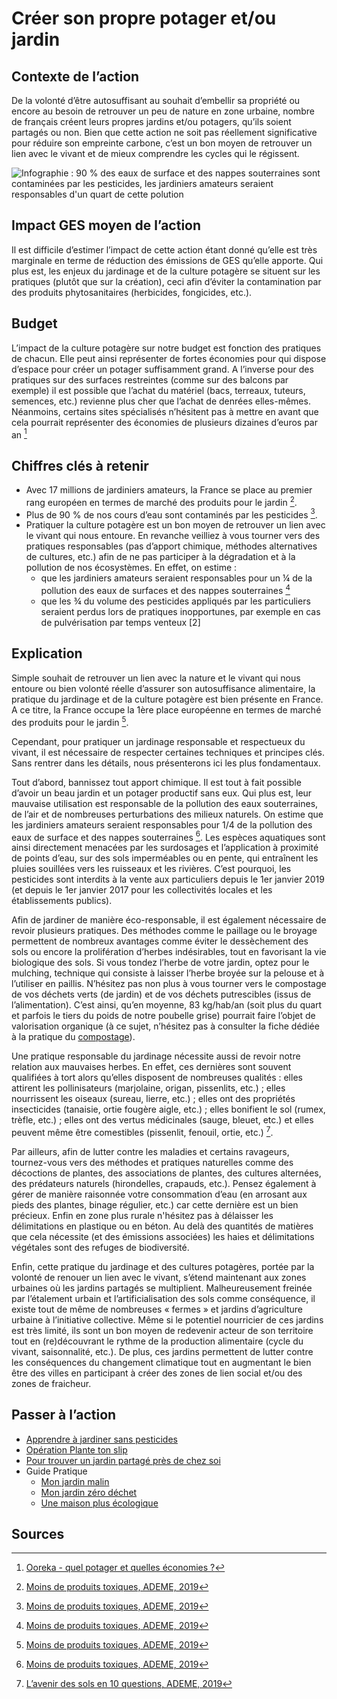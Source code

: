 # Créer son propre potager et/ou jardin

## Contexte de l’action

De la volonté d’être autosuffisant au souhait d’embellir sa propriété ou encore au besoin de retrouver un peu de nature en zone urbaine, nombre de français 
créent leurs propres jardins et/ou potagers, qu’ils soient partagés ou non. Bien que cette action ne soit pas réellement significative pour réduire son 
empreinte carbone, c’est un bon moyen de retrouver un lien avec le vivant et de mieux comprendre les cycles qui le régissent.

![Infographie : 90 % des eaux de surface et des nappes souterraines sont contaminées par les pesticides, les jardiniers amateurs seraient responsables d'un quart de cette polution](https://ecolab-data.netlify.app/images/Chiffres-cles_Jardiner-responsable.png)

## Impact GES moyen de l’action

Il est difficile d’estimer l’impact de cette action étant donné qu’elle est très marginale en terme de réduction des émissions de GES qu’elle apporte. Qui 
plus est, les enjeux du jardinage et de la culture potagère se situent sur les pratiques (plutôt que sur la création), ceci afin d’éviter la contamination 
par des produits phytosanitaires (herbicides, fongicides, etc.).

## Budget

L’impact de la culture potagère sur notre budget est fonction des pratiques de chacun. Elle peut ainsi représenter de fortes économies pour qui dispose 
d’espace pour créer un potager suffisamment grand. A l’inverse pour des pratiques sur des surfaces restreintes (comme sur des balcons par exemple) il est
possible que l’achat du matériel (bacs, terreaux, tuteurs, semences, etc.) revienne plus cher que l’achat de denrées elles-mêmes.
Néanmoins, certains sites spécialisés n’hésitent pas à mettre en avant que cela pourrait représenter des économies de plusieurs dizaines d’euros par an [^1]

## Chiffres clés à retenir

-	Avec 17 millions de jardiniers amateurs, la France se place au premier rang européen en termes de marché des produits pour le jardin [^2].
-	Plus de 90 % de nos cours d’eau sont contaminés par les pesticides [^2].
-	Pratiquer la culture potagère est un bon moyen de retrouver un lien avec le vivant qui nous entoure. En revanche veilliez à vous tourner vers des 
pratiques responsables (pas d’apport chimique, méthodes alternatives de cultures, etc.) afin de ne pas participer à la dégradation et à la pollution de nos
écosystèmes. En effet, on estime :
    -	que les jardiniers amateurs seraient responsables pour un ¼ de la pollution des eaux de surfaces et des nappes souterraines [^2]
    -	que les ¾ du volume des pesticides appliqués par les particuliers seraient perdus lors de pratiques inopportunes, par exemple en cas de pulvérisation
    par temps venteux [2]


## Explication

Simple souhait de retrouver un lien avec la nature et le vivant qui nous entoure ou bien volonté réelle d’assurer son autosuffisance alimentaire, la 
pratique du jardinage et de la culture potagère est bien présente en France. A ce titre, la France occupe la 1ère place européenne en termes de marché des 
produits pour le jardin [^2]. 

Cependant, pour pratiquer un jardinage responsable et respectueux du vivant, il est nécessaire de respecter certaines techniques et principes clés. Sans 
rentrer dans les détails, nous présenterons ici les plus fondamentaux.

Tout d’abord, bannissez tout apport chimique. Il est tout à fait possible d’avoir un beau jardin et un potager productif sans eux. Qui plus est, leur 
mauvaise utilisation est responsable de la pollution des eaux souterraines, de l’air et de nombreuses perturbations des milieux naturels. On estime que les 
jardiniers amateurs seraient responsables pour 1/4 de la pollution des eaux de surface et des nappes souterraines [^2]. Les espèces aquatiques sont ainsi 
directement menacées par les surdosages et l’application à proximité de points d’eau, sur des sols imperméables ou en pente, qui entraînent les pluies 
souillées vers les ruisseaux et les rivières. C’est pourquoi, les pesticides sont interdits à la vente aux particuliers depuis le 1er janvier 2019  (et 
depuis le 1er janvier 2017 pour les collectivités locales et les établissements publics). 

Afin de jardiner de manière éco-responsable, il est également nécessaire de revoir plusieurs pratiques. Des méthodes comme le paillage  ou le broyage 
permettent de nombreux avantages comme éviter le dessèchement des sols ou encore la prolifération d’herbes indésirables, tout en favorisant la vie 
biologique des sols. Si vous tondez l’herbe de votre jardin, optez pour le mulching, technique qui consiste à laisser l’herbe broyée sur la pelouse et à 
l’utiliser en paillis. N’hésitez pas non plus à vous tourner vers le compostage de vos déchets verts (de jardin) et de vos déchets putrescibles (issus de 
l’alimentation). C’est ainsi, qu’en moyenne, 83 kg/hab/an (soit plus du quart et parfois le tiers du poids de notre poubelle grise) pourrait faire l’objet 
de valorisation organique (à ce sujet, n’hésitez pas à consulter la fiche dédiée à la pratique du [compostage](https://nosgestesclimat.fr/actions/plus/alimentation/d%C3%A9chets/composter)).

Une pratique responsable du jardinage nécessite aussi de revoir notre relation aux mauvaises herbes. En effet, ces dernières sont souvent qualifiées à tort
alors qu’elles disposent de nombreuses qualités : elles attirent les pollinisateurs (marjolaine, origan, pissenlits, etc.) ; elles nourrissent les oiseaux 
(sureau, lierre, etc.) ; elles ont des propriétés insecticides (tanaisie, ortie fougère aigle, etc.) ; elles bonifient le sol (rumex, trèfle, etc.) ; elles 
ont des vertus médicinales (sauge, bleuet, etc.) et elles peuvent même être comestibles (pissenlit, fenouil, ortie, etc.) [^3].

Par ailleurs, afin de lutter contre les maladies et certains ravageurs, tournez-vous vers des méthodes et pratiques naturelles comme des décoctions de 
plantes, des associations de plantes, des cultures alternées, des prédateurs naturels (hirondelles, crapauds, etc.). Pensez également à gérer de manière 
raisonnée votre consommation d’eau (en arrosant aux pieds des plantes, binage régulier, etc.) car cette dernière est un bien précieux. Enfin en zone plus rurale n'hésitez pas à délaisser les délimitations en plastique ou en béton. Au delà des quantités de matières que cela nécessite (et des émissions associées) les haies et délimitations végétales sont des refuges de biodiversité.

Enfin, cette pratique du jardinage et des cultures potagères, portée par la volonté de renouer un lien avec le vivant, s’étend maintenant aux zones urbaines
où les jardins partagés se multiplient. Malheureusement freinée par l’étalement urbain et l’artificialisation des sols comme conséquence, il existe tout de
même de nombreuses « fermes » et jardins d’agriculture urbaine à l’initiative collective. Même si le potentiel nourricier de ces jardins est très limité, 
ils sont un bon moyen de redevenir acteur de son territoire tout en (re)découvrant le rythme de la production alimentaire (cycle du vivant, saisonnalité,
etc.). De plus, ces jardins permettent de lutter contre les conséquences du changement climatique tout en augmentant le bien être des villes en participant 
à créer des zones de lien social et/ou des zones de fraicheur.

## Passer à l’action 

- [Apprendre à jardiner sans pesticides](www.jardiner-autrement.fr)
- [Opération Plante ton slip](https://www.mtaterre.fr/dossiers/operation-plantetonslip)
- [Pour trouver un jardin partagé près de chez soi](http://partageonslesjardins.fr/reseau-national/)
- Guide Pratique
    - [Mon jardin malin](https://www.ademe.fr/sites/default/files/assets/documents/guide-jardin-malin_2015.pdf)
    - [Mon jardin zéro déchet](https://www.ademe.fr/sites/default/files/assets/documents/guide-jardin-zero-dechet.pdf)
    - [Une maison plus écologique](https://librairie.ademe.fr/cadic/1583/guide-pratique-maison-plus-ecologique.pdf?modal=false)

## Sources
[^1]: [Ooreka - quel potager et quelles économies ?](https://potager.ooreka.fr/tips/voir/143286/1m-de-potager-75e-an-d-economie-en-fruits-et-legumes) 
[^2]: [Moins de produits toxiques, ADEME, 2019](https://librairie.ademe.fr/cadic/1811/guide-pratique-moins-produits-toxiques.pdf)
[^3]: [L’avenir des sols en 10 questions, ADEME, 2019](https://librairie.ademe.fr/cadic/656/guide-pratique-avenir-sols-10-questions.pdf?modal=false)

